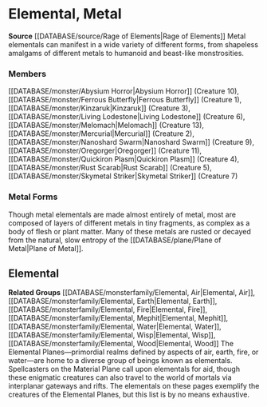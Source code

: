 ﻿---
creature_family: Elemental, Metal
id: '343'
name: Elemental, Metal
rarity: Common
source: '[[DATABASE/source/Rage of Elements|Rage of Elements]]'
type: Creature Family

---
# Elemental, Metal

**Source** [[DATABASE/source/Rage of Elements|Rage of Elements]]
Metal elementals can manifest in a wide variety of different forms, from shapeless amalgams of different metals to humanoid and beast-like monstrosities.

### Members

[[DATABASE/monster/Abysium Horror|Abysium Horror]] (Creature 10), [[DATABASE/monster/Ferrous Butterfly|Ferrous Butterfly]] (Creature 1), [[DATABASE/monster/Kinzaruk|Kinzaruk]] (Creature 3), [[DATABASE/monster/Living Lodestone|Living Lodestone]] (Creature 6), [[DATABASE/monster/Melomach|Melomach]] (Creature 13), [[DATABASE/monster/Mercurial|Mercurial]] (Creature 2), [[DATABASE/monster/Nanoshard Swarm|Nanoshard Swarm]] (Creature 9), [[DATABASE/monster/Oregorger|Oregorger]] (Creature 11), [[DATABASE/monster/Quickiron Plasm|Quickiron Plasm]] (Creature 4), [[DATABASE/monster/Rust Scarab|Rust Scarab]] (Creature 5), [[DATABASE/monster/Skymetal Striker|Skymetal Striker]] (Creature 7)

###  Metal Forms

Though metal elementals are made almost entirely of metal, most are composed of layers of different metals in tiny fragments, as complex as a body of flesh or plant matter. Many of these metals are rusted or decayed from the natural, slow entropy of the [[DATABASE/plane/Plane of Metal|Plane of Metal]].

## Elemental

**Related Groups** [[DATABASE/monsterfamily/Elemental, Air|Elemental, Air]], [[DATABASE/monsterfamily/Elemental, Earth|Elemental, Earth]], [[DATABASE/monsterfamily/Elemental, Fire|Elemental, Fire]], [[DATABASE/monsterfamily/Elemental, Mephit|Elemental, Mephit]], [[DATABASE/monsterfamily/Elemental, Water|Elemental, Water]], [[DATABASE/monsterfamily/Elemental, Wisp|Elemental, Wisp]], [[DATABASE/monsterfamily/Elemental, Wood|Elemental, Wood]]
The Elemental Planes—primordial realms defined by aspects of air, earth, fire, or water—are home to a diverse group of beings known as elementals. Spellcasters on the Material Plane call upon elementals for aid, though these enigmatic creatures can also travel to the world of mortals via interplanar gateways and rifts. The elementals on these pages exemplify the creatures of the Elemental Planes, but this list is by no means exhaustive.